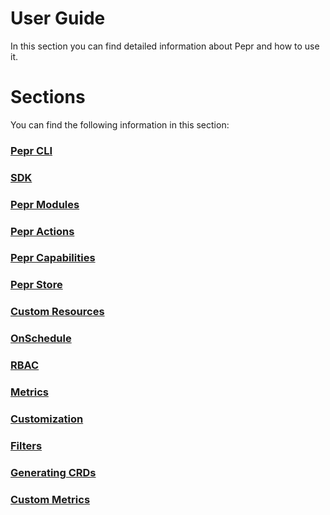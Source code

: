 # User Guide

In this section you can find detailed information about Pepr and how to use it.

# Sections

You can find the following information in this section:

### [Pepr CLI](pepr-cli/)

### [SDK](sdk/)

### [Pepr Modules](pepr-modules/)

### [Pepr Actions](actions/)

### [Pepr Capabilities](capabilities/)

### [Pepr Store](store/)

### [Custom Resources](custom-resources/)

### [OnSchedule](onschedule/)

### [RBAC](rbac/)

### [Metrics](metrics/)

### [Customization](customization/)

### [Filters](filters/)

### [Generating CRDs](generating-crds/)

### [Custom Metrics](generating_custom_metrics/)
